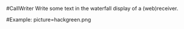#CallWriter
Write some text in the waterfall display of a (web)receiver.

#Example: picture=hackgreen.png
